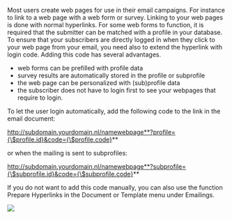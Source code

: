 Most users create web pages for use in their email campaigns. For
instance to link to a web page with a web form or survey. Linking to
your web pages is done with normal hyperlinks. For some web forms to
function, it is required that the submitter can be matched with a
profile in your database. To ensure that your subscribers are directly
logged in when they click to your web page from your email, you need
also to extend the hyperlink with login code. Adding this code has
several advantages.

-   web forms can be prefilled with profile data
-   survey results are automatically stored in the profile or subprofile
-   the web page can be personalized with (sub)profile data
-   the subscriber does not have to login first to see your webpages
    that require to login.

To let the user login automatically, add the following code to the link
in the email document:

http://subdomain.yourdomain.nl/namewebpage**?profile={\$profile.id}&code={\$profile.code}**

or when the mailing is sent to subprofiles:

http://subdomain.yourdomain.nl/namewebpage**?subprofile={\$subprofile.id}&code={\$subprofile.code}**

If you do not want to add this code manually, you can also use the
function Prepare Hyperlinks in the Document or Template menu under
Emailings.

![](Documentation/prepare-hyperlink-login-code.png)
